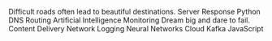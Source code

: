 Difficult roads often lead to beautiful destinations. Server Response Python DNS Routing Artificial Intelligence Monitoring Dream big and dare to fail. Content Delivery Network Logging Neural Networks Cloud Kafka JavaScript
